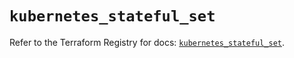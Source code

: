 # `kubernetes_stateful_set`

Refer to the Terraform Registry for docs: [`kubernetes_stateful_set`](https://registry.terraform.io/providers/hashicorp/kubernetes/2.33.0/docs/resources/stateful_set).
